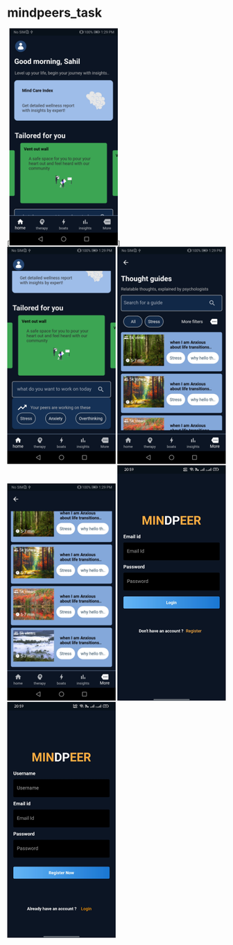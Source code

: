 # mindpeers_task

[<img src="img/Screenshot_20220530_132908_com.example.mindpeers_task.jpg" width="250">]
<img src="img/Screenshot_20220530_132918_com.example.mindpeers_task.jpg" width="250">
<img src="img/Screenshot_20220530_132928_com.example.mindpeers_task.jpg" width="250">
<img src="img/Screenshot_20220530_132933_com.example.mindpeers_task.jpg" width="250">
<img src="img/WhatsApp Image 2022-06-01 at 9.02.31 PM.jpeg" width="250">
<img src="img/WhatsApp Image 2022-06-01 at 9.02.32 PM.jpeg" width="250">
